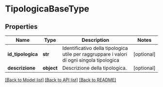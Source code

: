 # TipologicaBaseType

## Properties
Name | Type | Description | Notes
------------ | ------------- | ------------- | -------------
**id_tipologica** | **str** | Identificativo della tipologica utile per raggruppare i valori di ogni singola tipologica | [optional] 
**descrizione** | **object** | Descrizione della tipologica. | [optional] 

[[Back to Model list]](../README.md#documentation-for-models) [[Back to API list]](../README.md#documentation-for-api-endpoints) [[Back to README]](../README.md)

